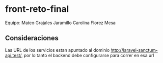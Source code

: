 # front-reto-final

Equipo:
Mateo Grajales Jaramillo
Carolina Florez Mesa

## Consideraciones

Las URL de los servicios estan apuntado al dominio http://laravel-sanctum-api.test/, por lo tanto el backend debe configurarse para correr en esa url